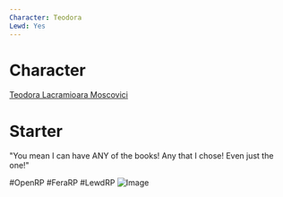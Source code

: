 ```yaml
---
Character: Teodora
Lewd: Yes
---
```

# Character
[Teodora Lacramioara Moscovici](Teodora%20Lacramioara%20Moscovici.md)

# Starter

"You mean I can have ANY of the books! Any that I chose! Even just the one!" 

#OpenRP #FeraRP #LewdRP
![Image](https://pbs.twimg.com/media/FQPiGn9XMAANZY6?format=jpg&name=small)